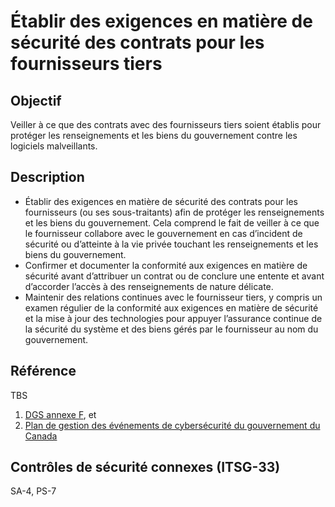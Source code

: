 # Établir des exigences en matière de sécurité des contrats pour les fournisseurs tiers

## Objectif

Veiller à ce que des contrats avec des fournisseurs tiers soient établis pour protéger les renseignements et les biens du gouvernement contre les logiciels malveillants.

## Description

- Établir des exigences en matière de sécurité des contrats pour les fournisseurs (ou ses sous-traitants) afin de protéger les renseignements et les biens du gouvernement. Cela comprend le fait de veiller à ce que le fournisseur collabore avec le gouvernement en cas d’incident de sécurité ou d’atteinte à la vie privée touchant les renseignements et les biens du gouvernement.
- Confirmer et documenter la conformité aux exigences en matière de sécurité avant d’attribuer un contrat ou de conclure une entente et avant d’accorder l’accès à des renseignements de nature délicate.
- Maintenir des relations continues avec le fournisseur tiers, y compris un examen régulier de la conformité aux exigences en matière de sécurité et la mise à jour des technologies pour appuyer l’assurance continue de la sécurité du système et des biens gérés par le fournisseur au nom du gouvernement.

## Référence

TBS

1. [DGS annexe F](https://www.tbs-sct.gc.ca/pol/doc-fra.aspx?id=32611), et
2. [Plan de gestion des événements de cybersécurité du gouvernement du Canada](https://www.canada.ca/fr/gouvernement/systeme/gouvernement-numerique/securite-confidentialite-ligne/gestion-securite-identite/plan-gestion-evenements-cybersecurite-gouvernement-canada.html#toc5)

## Contrôles de sécurité connexes (ITSG-33)

SA-4, PS-7
